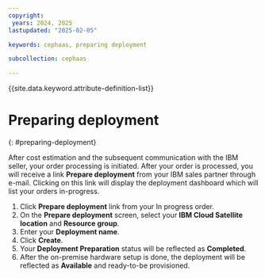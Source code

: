 ```yaml
---
copyright:
 years: 2024, 2025
lastupdated: "2025-02-05"

keywords: cephaas, preparing deployment

subcollection: cephaas

---
```


{{site.data.keyword.attribute-definition-list}}

# Preparing deployment
{: #preparing-deployment}

After cost estimation and the subsequent communication with the IBM seller, your order processing is initiated. After your order is processed, you will receive a link **Prepare deployment** from your IBM sales partner through e-mail. Clicking on this link will display the deployment dashboard which will list your orders in-progress.

1. Click **Prepare deployment** link from your In progress order.
2. On the **Prepare deployment** screen, select your **IBM Cloud Satellite location** and **Resource group**.
3. Enter your **Deployment name**.
4. Click **Create**.
5. Your **Deployment Preparation** status will be reflected as **Completed**.
6. After the on-premise hardware setup is done, the deployment will be reflected as **Available** and ready-to-be provisioned.
